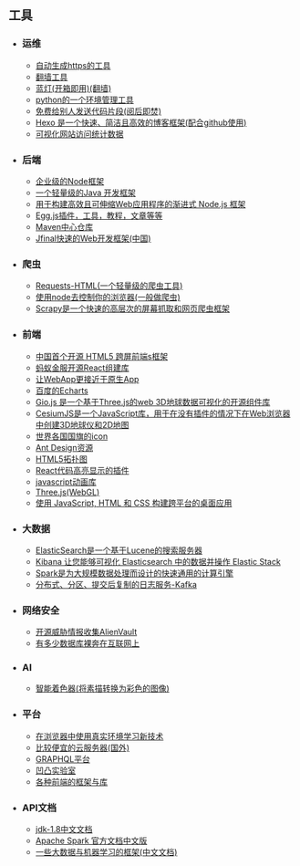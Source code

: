 ## 工具

- ### 运维
    + [自动生成https的工具](https://certbot.eff.org/)
    + [翻墙工具](https://github.com/XX-net/XX-Net)
    + [蓝灯(开箱即用)(翻墙)](https://github.com/getlantern/download)
    + [python的一个环境管理工具](https://github.com/pypa/pipenv)
    + [免费给别人发送代码片段(阅后即焚)](https://privatebin.net)
    + [Hexo 是一个快速、简洁且高效的博客框架(配合github使用)](https://hexo.io/zh-cn/)
    + [可视化网站访问统计数据](http://clustrmaps.com/)
- ### 后端
    + [企业级的Node框架](https://eggjs.org/)
    + [一个轻量级的Java 开发框架](https://spring.io/)
    + [用于构建高效且可伸缩Web应用程序的渐进式 Node.js 框架](https://nestjs.com/)
    + [Egg.js插件，工具，教程，文章等等](https://github.com/eggjs/awesome-egg)
    + [Maven中心仓库](https://mvnrepository.com/)
    + [Jfinal快速的Web开发框架(中国)](https://www.jfinal.com/doc)
- ### 爬虫
    + [Requests-HTML(一个轻量级的爬虫工具)](https://github.com/kennethreitz/requests-html)
    + [使用node去控制你的浏览器(一般做爬虫)](https://zhaoqize.github.io/puppeteer-api-zh_CN/#/?id=%E6%A6%82%E8%BF%B0)
    + [Scrapy是一个快速的高层次的屏幕抓取和网页爬虫框架](http://www.scrapyd.cn/)
- ### 前端
    + [中国首个开源 HTML5 跨屏前端s框架](http://amazeui.org/)
    + [蚂蚁金服开源React组建库](https://ant.design/)
    + [让WebApp更接近于原生App](https://lavas.baidu.com/pwa)
    + [百度的Echarts](http://www.echartsjs.com/index.html)
    + [Gio.js 是一个基于Three.js的web 3D地球数据可视化的开源组件库](https://github.com/syt123450/giojs/blob/master/README_zh.md)
    + [CesiumJS是一个JavaScript库，用于在没有插件的情况下在Web浏览器中创建3D地球仪和2D地图](https://github.com/AnalyticalGraphicsInc/cesium)
    + [世界各国国旗的icon](https://github.com/lafeber/world-flags-sprite)
    + [Ant Design资源](https://github.com/websemantics/awesome-ant-design)
    + [HTML5拓扑图](http://visjs.org/)
    + [React代码高亮显示的插件](https://github.com/conorhastings/react-syntax-highlighter)
    + [javascript动画库](https://createjs.com/)
    + [Three.js(WebGL)](https://threejs.org/)
    + [使用 JavaScript, HTML 和 CSS 构建跨平台的桌面应用](https://electronjs.org/)
- ### 大数据
    + [ElasticSearch是一个基于Lucene的搜索服务器](https://elasticsearch.cn/book/elasticsearch_definitive_guide_2.x/)
    + [Kibana 让您能够可视化 Elasticsearch 中的数据并操作 Elastic Stack](https://www.elastic.co/cn/products/kibana)
    + [Spark是为大规模数据处理而设计的快速通用的计算引擎](http://spark.apache.org/)
    + [分布式、分区、提交后复制的日志服务-Kafka](http://kafkadoc.beanmr.com/010_getting_started/01_introduction_cn.html)
- ### 网络安全
    + [开源威胁情报收集AlienVault](https://otx.alienvault.com/)
    + [有多少数据库裸奔在互联网上](https://www.shodan.io/)
- ### AI
    + [智能着色器(将素描转换为彩色的图像)](https://s2p.moe/)
- ### 平台
    + [在浏览器中使用真实环境学习新技术](https://www.katacoda.com/)
    + [比较便宜的云服务器(国外)](https://www.digitalocean.com/)
    + [GRAPHQL平台](https://www.apollographql.com/docs/)
    + [凹凸实验室](https://aotu.io/)
    + [各种前端的框架与库](https://www.awesomes.cn/)
- ### API文档
    + [jdk-1.8中文文档](https://blog.fondme.cn/apidoc/jdk-1.8-youdao/)
    + [Apache Spark 官方文档中文版](https://github.com/apachecn/spark-doc-zh)
    + [一些大数据与机器学习的框架(中文文档)](http://cwiki.apachecn.org/spacedirectory/view.action)